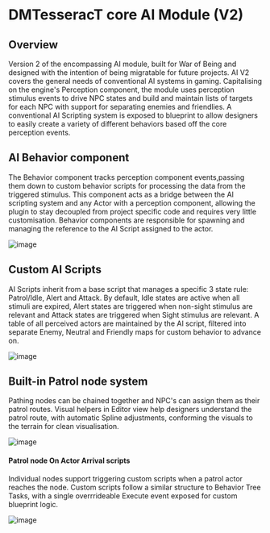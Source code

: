 # DMTesseracT core AI Module (V2) 

## Overview 
Version 2 of the encompassing AI module, built for War of Being and designed with the intention of being migratable for future projects. AI V2 covers the general needs of conventional AI systems in gaming. Capitalising on the engine's Perception component, the module uses perception stimulus events to drive NPC states and build and maintain lists of targets for each NPC with support for separating enemies and friendlies. A conventional AI Scripting system is exposed to blueprint to allow designers to easily create a variety of different behaviors based off the core perception events. 


## AI Behavior component
The Behavior component tracks perception component events,passing them down to custom behavior scripts for processing the data from the triggered stimulus. This component acts as a bridge between the AI scripting system and any Actor with a perception component, allowing the plugin to stay decoupled from project specific code and requires very little customisation. Behavior components are responsible for spawning and managing the reference to the AI Script assigned to the actor.

![image](https://github.com/user-attachments/assets/f9b595ca-c6fd-4f2a-8569-5e3821177aee)

## Custom AI Scripts
AI Scripts inherit from a base script that manages a specific 3 state rule: Patrol/Idle, Alert and Attack. By default, Idle states are active when all stimuli are expired, Alert states are triggered when non-sight stimulus are relevant and Attack states are triggered when Sight stimulus are relevant.  A table of all perceived actors are maintained by the AI script, filtered into separate Enemy, Neutral and Friendly maps for custom behavior to advance on. 

![image](https://github.com/user-attachments/assets/a7e979b4-e893-40d1-a82b-443b08f79ba6)


## Built-in Patrol node system
Pathing nodes can be chained together and NPC's can assign them as their patrol routes. Visual helpers in Editor view help designers understand the patrol route, with automatic Spline adjustments, conforming the visuals to the terrain for clean visualisation.

![image](https://github.com/user-attachments/assets/104e927b-c73b-41b6-ad4f-094476c002fc)

#### Patrol node On Actor Arrival scripts 
Individual nodes support triggering custom scripts when a patrol actor reaches the node. Custom scripts follow a similar structure to Behavior Tree Tasks, with a single overrrideable Execute event exposed for custom blueprint logic.

![image](https://github.com/user-attachments/assets/f4efb1d4-2e0e-4fb9-9bb1-ab91c1ddde1c)


